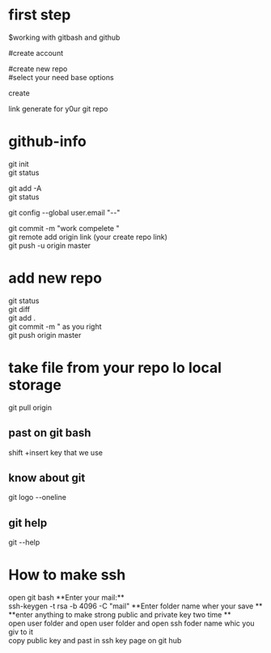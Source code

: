 
<h1> first step</h1>
$working with gitbash and github 



<!-- go to web github -->
#create account <br>
<!-- go to repositories  -->
#create new repo  <br>
#select your need base options   <br>

create  <br>

link generate for y0ur git repo  <br>


# github-info  <br>

git init  <br>
git status  <br>
<!-- to add all file in  -->
git add -A   <br>
git status  <br>
<!--  -->
git config --global user.email "--"  <br>
<!-- add commit in in repo -->
git commit -m "work compelete "  <br>
git remote add origin  link (your create repo link)  <br>
git push -u origin master   <br>

<h1>add new repo </h1>
git status   <br>
git diff   <br>
git add .  <br>
git commit -m " as you right   <br>
git push origin master   <br>

<h1>take file from your repo lo local storage </h1>
git pull origin

<h2> past on git bash </h3>
shift +insert key that we use
<h2>know about git </h2>
git logo --oneline
<h2> git help </h2>
git --help
 
<h1>How to make ssh</h1>
open git bash 
**Enter your mail:** <br>ssh-keygen -t rsa -b 4096 -C "mail"
**Enter folder name wher your save **<br>
**enter anything to make strong public and private key two time ** <br>
open user folder and open user folder and open ssh foder name whic you giv to it   <br>
copy public key and past  in ssh key page on git hub <br>


